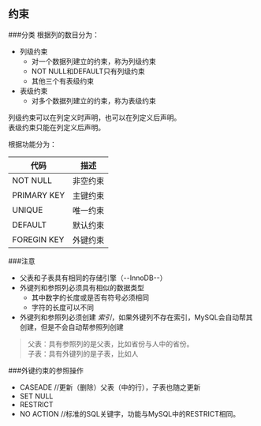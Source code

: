 约束
-------
###分类
根据列的数目分为：
* 列级约束
    * 对一个数据列建立的约束，称为列级约束
    * NOT NULL和DEFAULT只有列级约束
    * 其他三个有表级约束
* 表级约束
    * 对多个数据列建立的约束，称为表级约束

列级约束可以在列定义时声明，也可以在列定义后声明。   
表级约束只能在列定义后声明。    

根据功能分为：

|代码|描述|
|------|-------|
|NOT NULL| 非空约束
|PRIMARY KEY|主键约束
|UNIQUE|唯一约束
|DEFAULT|默认约束
|FOREGIN KEY|外键约束
###注意
- 父表和子表具有相同的存储引擎（--InnoDB--）
- 外键列和参照列必须具有相似的数据类型
  - 其中数字的长度或是否有符号必须相同
  - 字符的长度可以不同
- 外键列和参照列必须创建 *索引*，如果外键列不存在索引，MySQL会自动帮其创建，但是不会自动帮参照列创建

>父表：具有参照列的是父表，比如省份与人中的省份。    
子表：具有外键列的是子表，比如人

###外键约束的参照操作
- CASEADE //更新（删除）父表（中的行），子表也随之更新
- SET NULL
- RESTRICT
- NO ACTION //标准的SQL关键字，功能与MySQL中的RESTRICT相同。
